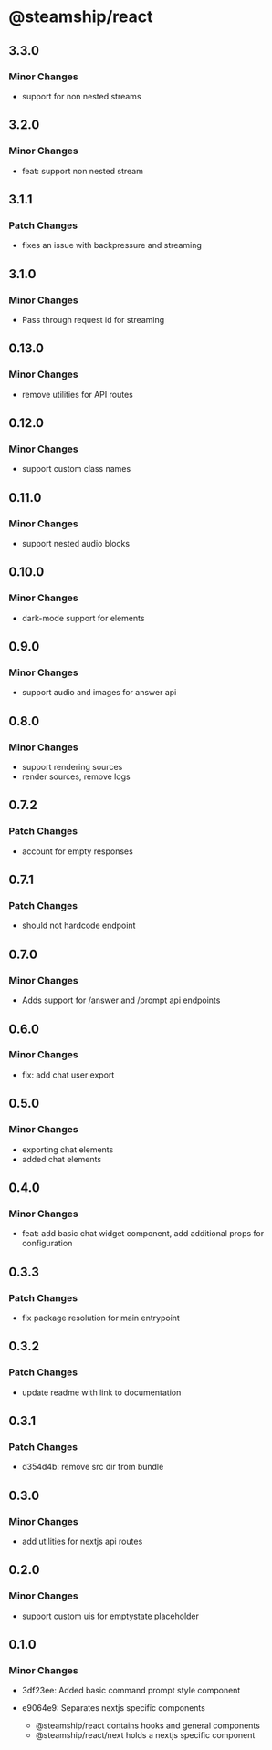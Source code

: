 # @steamship/react

## 3.3.0

### Minor Changes

- support for non nested streams

## 3.2.0

### Minor Changes

- feat: support non nested stream

## 3.1.1

### Patch Changes

- fixes an issue with backpressure and streaming

## 3.1.0

### Minor Changes

- Pass through request id for streaming

## 0.13.0

### Minor Changes

- remove utilities for API routes

## 0.12.0

### Minor Changes

- support custom class names

## 0.11.0

### Minor Changes

- support nested audio blocks

## 0.10.0

### Minor Changes

- dark-mode support for elements

## 0.9.0

### Minor Changes

- support audio and images for answer api

## 0.8.0

### Minor Changes

- support rendering sources
- render sources, remove logs

## 0.7.2

### Patch Changes

- account for empty responses

## 0.7.1

### Patch Changes

- should not hardcode endpoint

## 0.7.0

### Minor Changes

- Adds support for /answer and /prompt api endpoints

## 0.6.0

### Minor Changes

- fix: add chat user export

## 0.5.0

### Minor Changes

- exporting chat elements
- added chat elements

## 0.4.0

### Minor Changes

- feat: add basic chat widget component, add additional props for configuration

## 0.3.3

### Patch Changes

- fix package resolution for main entrypoint

## 0.3.2

### Patch Changes

- update readme with link to documentation

## 0.3.1

### Patch Changes

- d354d4b: remove src dir from bundle

## 0.3.0

### Minor Changes

- add utilities for nextjs api routes

## 0.2.0

### Minor Changes

- support custom uis for emptystate placeholder

## 0.1.0

### Minor Changes

- 3df23ee: Added basic command prompt style component
- e9064e9: Separates nextjs specific components

  - @steamship/react contains hooks and general components
  - @steamship/react/next holds a nextjs specific component
